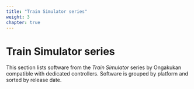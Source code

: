```yaml
---
title: "Train Simulator series"
weight: 3
chapter: true
---
```


# Train Simulator series

This section lists software from the *Train Simulator* series by Ongakukan compatible with dedicated controllers. Software is grouped by platform and sorted by release date.
